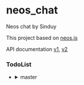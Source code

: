 # neos_chat
Neos chat by Sinduy

This project based on [neos.js][neosjs]

[neosjs]: https://www.npmjs.com/package/@bombitmanbomb/neosjs
API documentation
[v1](https://polylogix-studio.github.io/Neos.js/),
[v2](https://neos-api.polylogix.studio/)
### TodoList

- <details><summary>master</summary>
    
    - [ ] 휴대폰용 테마 만들기
    - [ ] 메뉴 전환 만들기
    - [ ] 캐싱
    - [ ] 친구추가 관련 기능
    - [ ] 기타 테마 만들기...
    - [ ] 로그인 세션 구현 - http://zinirun.blogspot.com/2020/03/nodejs_81.html
    - [ ] 비밀번호 유출 방지 - https://chulkang.tistory.com/81 참조
    - [ ] pi에 올리기...?
</details>
